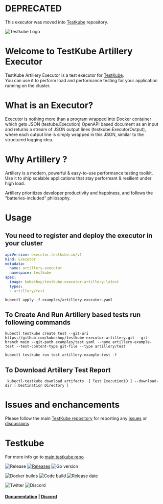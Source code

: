 # DEPRECATED

This executor was moved into [Testkube](https://github.com/kubeshop/testkube/tree/develop/contrib/executor/artillery) repository.

![Testkube Logo](https://raw.githubusercontent.com/kubeshop/testkube/main/assets/testkube-color-gray.png)

# Welcome to TestKube Artillery Executor

TestKube Artillery Executor is a test executor for [TestKube](https://testkube.io).  
You can use it to perform load and performance testing for your application running on the cluster.

# What is an Executor?

Executor is nothing more than a program wrapped into Docker container which gets JSON (testube.Execution) OpenAPI based document as an input and returns a stream of JSON output lines (testkube.ExecutorOutput), where each output line is simply wrapped in this JSON, similar to the structured logging idea. 

# Why Artillery ?

Artillery is a modern, powerful & easy-to-use performance testing toolkit. Use it to ship scalable applications that stay performant & resilient under high load.

Artillery prioritizes developer productivity and happiness, and follows the "batteries-included" philosophy.


# Usage

## You need to register and deploy the executor in your cluster

  ```yaml
  apiVersion: executor.testkube.io/v1
  kind: Executor
  metadata:
    name: artillery-executor
    namespace: testkube
  spec:
    image: kubeshop/testkube-executor-artillery:latest
    types:
    - artillery/test
  ```

  ```
  kubectl apply -f examples/artillery-executor.yaml
  ```
## To Create And Run Artillery based tests run following commands
```
kubectl testkube create test --git-uri https://github.com/kubeshop/testkube-executor-artillery.git --git-branch main --git-path examples/test.yaml --name artillery-example-test --test-content-type git-file --type artillery/test

```
```
kubectl testkube run test artillery-example-test -f
```
## To Download Artillery Test Report

```
 kubectl-testkube download artifacts  [ Test ExecutionID ] --download-dir [ Destination Directory ]
```


# Issues and enchancements 

Please follow the main [TestKube repository](https://github.com/kubeshop/testkube) for reporting any [issues](https://github.com/kubeshop/testkube/issues) or [discussions](https://github.com/kubeshop/testkube/discussions)


# Testkube 

For more info go to [main testkube repo](https://github.com/kubeshop/testkube)

![Release](https://img.shields.io/github/v/release/kubeshop/testkube) [![Releases](https://img.shields.io/github/downloads/kubeshop/testkube/total.svg)](https://github.com/kubeshop/testkube/tags?label=Downloads) ![Go version](https://img.shields.io/github/go-mod/go-version/kubeshop/testkube)

![Docker builds](https://img.shields.io/docker/automated/kubeshop/testkube-api-server) ![Code build](https://img.shields.io/github/workflow/status/kubeshop/testkube/Code%20build%20and%20checks) ![Release date](https://img.shields.io/github/release-date/kubeshop/testkube)

![Twitter](https://img.shields.io/twitter/follow/thekubeshop?style=social) ![Discord](https://img.shields.io/discord/884464549347074049)
 #### [Documentation](https://kubeshop.github.io/testkube) | [Discord](https://discord.gg/hfq44wtR6Q) 
